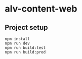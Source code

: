 <!--
 * @Author: zhangbinshuai zhangbinshuai@tal.com
 * @Date: 2023-04-23 17:38:22
 * @LastEditors: zhangbinshuai zhangbinshuai@tal.com
 * @LastEditTime: 2023-04-23 17:38:30
 * @FilePath: /mychatpage/README.md
 * @Description: 这是默认设置,请设置`customMade`, 打开koroFileHeader查看配置 进行设置: https://github.com/OBKoro1/koro1FileHeader/wiki/%E9%85%8D%E7%BD%AE
-->
# alv-content-web

## Project setup
```
npm install
npm run dev
npm run build:test
npm run build:prod
```
```